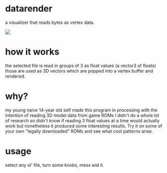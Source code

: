 # datarender
a visualizer that reads bytes as vertex data.

![](https://i.gyazo.com/6f82cbea09912adce681957ec7204508.png)

# how it works
the selected file is read in groups of 3 as float values (a vector3 of floats)
those are used as 3D vectors which are popped into a vertex buffer and rendered.

# why?
my young naive 14-year old self made this program in processing with the intention of reading 3D model data from game ROMs
I didn't do a whole lot of research so didn't know if reading 3 float values at a time would actually work but nonetheless it produced some interesting results. 
Try it on some of your own "legally downloaded" ROMs and see what cool patterns arise.

# usage
select any ol' file, turn some knobs, mess wid it.
